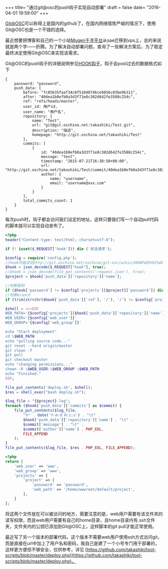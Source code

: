 +++
title= "通过git@osc的push钩子实现自动部署"
draft = false
date= "2016-04-01 19:59:00"
+++

[Git@OSC](http://git.oschina.net/)可以称得上是国内的github了，在国内网络情势严峻的情况下，使用Git@OSC也是一个不错的选择。

最近想要把博客和自己的一个小站[Mugen千寻平台](http://takashiki.sinaapp.com)从sae迁移到vps上，总的来说就是两个字——折腾。为了解决自动部署问题，查询了一些解决方案后，为了稳定最终决定使用Git@OSC来实现该需求。

Git@OSC的push钩子的详细说明参见[HOOK钩子](http://git.oschina.net/oschina/git-osc/wikis/HOOK%E9%92%A9%E5%AD%90)，钩子会post过去的数据格式如下

```
{
    password: "password",
    push_data: {
        before: "fc85635faaf34c6f5104874bce9856c03be9b311",
        after: "40dea1b0efb0a3d3f71e8c302d642fe3588c254c",
        ref: "refs/heads/master",
        user_id: 用户id,
        user_name: "用户名",
        repository: {
            name: "Test",
            url: "git@git.oschina.net:takashiki/Test.git",
            description: "描述",
            homepage: "http://git.oschina.net/takashiki/Test"
        },
        commits: [
            {
                id: "40dea1b0efb0a3d3f71e8c302d642fe3588c254c",
                message: "test",
                timestamp: "2015-07-21T16:38:58+08:00",
                url: "http://git.oschina.net/takashiki/Test/commit/40dea1b0efb0a3d3f71e8c302d642fe3588c254c",
                author: {
                    name: "username",
                    email: "username@xxx.com"
                }
            }
        ],
        total_commits_count: 1
    }
}
```

每次push时，钩子都会访问我们设定的地址，这样只要我们写一个自动pull代码的脚本就可以实现自动发布了。

```php
<?php
header("Content-type: text/html; charset=utf-8");

if (! isset($_REQUEST['hook'])) die ('非法请求');

$config = require('config.php');
//hook内容详见http://git.oschina.net/oschina/git-osc/wikis/HOOK%E9%92%A9%E5%AD%90
$hook = json_decode($_REQUEST["hook"], true);
//$hook = json_decode(file_get_contents('request.json'), true);
$project = $hook['push_data']['repository']['name'];

//判断密码
if ($hook['password'] != $config['projects'][$project]['password']) die ("密码错误");
//判断branch
if (trim(strrchr($hook['push_data']['ref'], '/'), '/') != $config['projects'][$project]['branch']) die ("非自动部署分支");

$shell = <<<EOF
WEB_PATH='{$config['projects'][$hook['push_data']['repository']['name']]['web_path']}'
WEB_USER='{$config['web_user']}'
WEB_GROUP='{$config['web_group']}'

echo "Start deployment"
cd \$WEB_PATH
echo "pulling source code..."
git reset --hard origin/master
git clean -f
git pull
git checkout master
echo "changing permissions..."
chown -R \$WEB_USER:\$WEB_GROUP \$WEB_PATH
echo "Finished."
EOF;

file_put_contents('deploy.sh', $shell);
$res = shell_exec("bash deploy.sh");

$log_file = "{$project}.log";
foreach ($hook['push_data']['commits'] as $commit) {
    file_put_contents($log_file, 
        "※" . date('Y-m-d H:i:s') . "\t" . 
        $hook['push_data']['repository']['name'] . "\t" . 
        $commit['message'] . "\t" . 
        $commit['author']['name'] . PHP_EOL, 
        FILE_APPEND
    );
}
file_put_contents($log_file, $res . PHP_EOL, FILE_APPEND);

```

```php
<?php
return [
    'web_user' => 'www',
    'web_group' => 'www',
    'projects' => [
        'project' => [
            'password' => 'password',
            'web_path' => '/home/wwwroot/default/project',
        ],
    ]
];

```

将这两个文件放在可以被访问的地方，需要注意的是，web用户需要有该文件夹的读写权限，而且web用户需要有自己的home目录，且home目录内有.ssh文件夹，文件夹内的公钥已添加到Git@OSC上，这样脚本的git pull才能正常使用。

最近写了另一个版本的部署代码，这个版本不需要web用户使用ssh方式访问git，而是直接在url中加上了用户名和密码，我自己是建了一个小号专门用于部署的，这样更方便但不够安全，仅供参考，详见 [https://github.com/takashiki/tool-scripts/blob/master/deploy.php](https://github.com/takashiki/tool-scripts/blob/master/deploy.php)。
